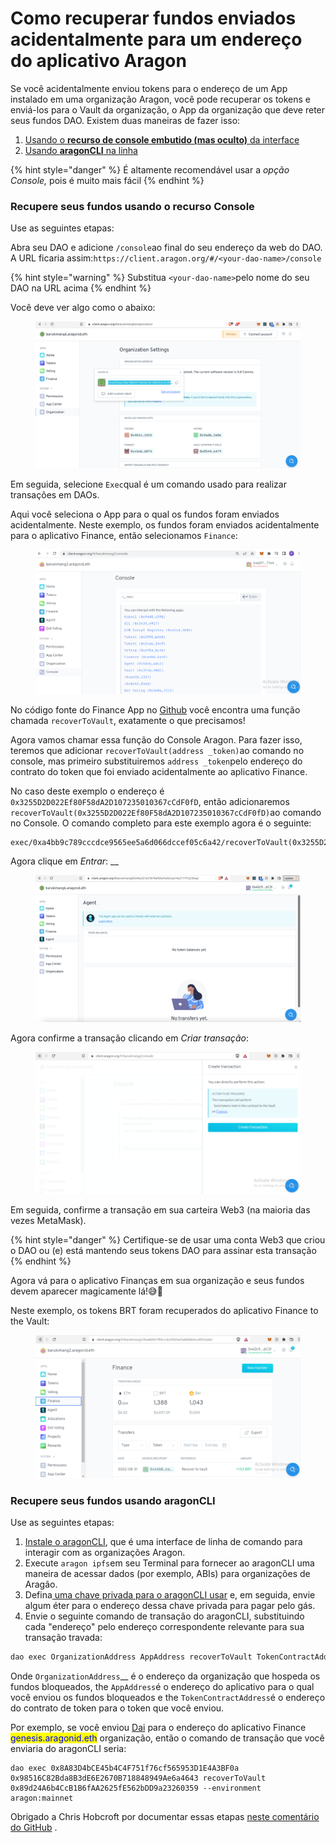# Como recuperar fundos enviados acidentalmente para um endereço do aplicativo Aragon

Se você acidentalmente enviou tokens para o endereço de um App instalado em uma organização Aragon, você pode recuperar os tokens e enviá-los para o Vault da organização, o App da organização que deve reter seus fundos DAO. Existem duas maneiras de fazer isso:

1. [Usando o **recurso de console embutido (mas oculto)** da interface](funds-accidentally-sent-to-an-aragon-app-address.md#recover-your-funds-using-the-console-feature)
2. [Usando **aragonCLI** na linha](funds-accidentally-sent-to-an-aragon-app-address.md#recover-your-funds-using-aragoncli)

{% hint style="danger" %}
É altamente recomendável usar a _opção Console,_ pois é muito mais fácil​
{% endhint %}

### Recupere seus fundos usando o recurso Console <a href="#recover-your-funds-using-the-console-feature" id="recover-your-funds-using-the-console-feature"></a>

Use as seguintes etapas:

Abra seu DAO e adicione `/console`ao final do seu endereço da web do DAO. A URL ficaria assim:`https://client.aragon.org/#/<your-dao-name>/console`

{% hint style="warning" %}
Substitua `<your-dao-name>`pelo nome do seu DAO na URL acima​
{% endhint %}

Você deve ver algo como o abaixo:

<figure><img src="../../../.gitbook/assets/image (4).png" alt=""><figcaption></figcaption></figure>

​Em seguida, selecione `Exec`qual é um comando usado para realizar transações em DAOs.

Aqui você seleciona o App para o qual os fundos foram enviados acidentalmente. Neste exemplo, os fundos foram enviados acidentalmente para o aplicativo Finance, então selecionamos `Finance`:

<figure><img src="../../../.gitbook/assets/image (3) (1).png" alt=""><figcaption></figcaption></figure>

​No código fonte do Finance App no [​​Github](https://github.com/aragon/aragon-apps/blob/631048d54b9cc71058abb8bd7c17f6738755d950/apps/finance/contracts/Finance.sol#L399-L410) você encontra uma função chamada `recoverToVault`, exatamente o que precisamos!

Agora vamos chamar essa função do Console Aragon. Para fazer isso, teremos que adicionar `recoverToVault(address _token)`ao comando no console, mas primeiro substituiremos `address _token`pelo endereço do contrato do token que foi enviado acidentalmente ao aplicativo Finance.

No caso deste exemplo o endereço é `0x3255D2D022Ef80F58dA2D107235010367cCdF0fD`, então adicionaremos `recoverToVault(0x3255D2D022Ef80F58dA2D107235010367cCdF0fD)`ao comando no Console. O comando completo para este exemplo agora é o seguinte:

```
exec/0xa4bb9c789cccdce9565ee5a6d066dccef05c6a42/recoverToVault(0x3255D2D022Ef80F58dA2D107235010367cCdF0fD)
```

Agora clique em _Entrar_: __&#x20;

<figure><img src="../../../.gitbook/assets/image (2).png" alt=""><figcaption></figcaption></figure>

​Agora confirme a transação clicando em _Criar transação_:

<figure><img src="../../../.gitbook/assets/image (1).png" alt=""><figcaption></figcaption></figure>

​Em seguida, confirme a transação em sua carteira Web3 (na maioria das vezes MetaMask).

{% hint style="danger" %}
Certifique-se de usar uma conta Web3 que criou o DAO ou (e) está mantendo seus tokens DAO para assinar esta transação
{% endhint %}

Agora vá para o aplicativo Finanças em sua organização e seus fundos devem aparecer magicamente lá!😅​🎉​

Neste exemplo, os tokens BRT foram recuperados do aplicativo Finance to the Vault:

<figure><img src="../../../.gitbook/assets/image.png" alt=""><figcaption></figcaption></figure>

### Recupere seus fundos usando aragonCLI <a href="#recover-your-funds-using-aragoncli" id="recover-your-funds-using-aragoncli"></a>

Use as seguintes etapas:

1. [Instale o aragonCLI](https://hack.aragon.org/developers/tools/aragoncli), que é uma interface de linha de comando para interagir com as organizações Aragon.
2. Execute `aragon ipfs`em seu Terminal para fornecer ao aragonCLI uma maneira de acessar dados (por exemplo, ABIs) para organizações de Aragão.
3. Defina[ uma chave privada para o aragonCLI usar](https://hack.aragon.org/developers/tools/guides/how-to-sign-with-web3-providers) e, em seguida, envie algum éter para o endereço dessa chave privada para pagar pelo gás.
4. Envie o seguinte comando de transação do aragonCLI, substituindo cada "endereço" pelo endereço correspondente relevante para sua transação travada:

```powershell
dao exec OrganizationAddress AppAddress recoverToVault TokenContractAddress --environment aragon:mainnet
```

Onde `OrganizationAddress`\_\_ é o endereço da organização que hospeda os fundos bloqueados, the `AppAddress`é o endereço do aplicativo para o qual você enviou os fundos bloqueados e the `TokenContractAddress`é o endereço do contrato de token para o token que você enviou.

Por exemplo, se você enviou [Dai](https://etherscan.io/token/0x89d24A6b4CcB1B6fAA2625fE562bDD9a23260359) para o endereço do aplicativo Finance <mark style="color:blue;">genesis.aragonid.eth</mark> organização, então o comando de transação que você enviaria do aragonCLI seria:

```
dao exec 0x8A83D4bCE45b4C4F751f76cf565953D1E4A3BF0a 0x98516C82Bda8B3dE6E2670B718848949Ae6a4643 recoverToVault 0x89d24A6b4CcB1B6fAA2625fE562bDD9a23260359 --environment aragon:mainnet
```

Obrigado a Chris Hobcroft por documentar essas etapas [neste comentário do GitHub](https://github.com/ethereum-cat-herders/funding/issues/2#issuecomment-477174751) .
